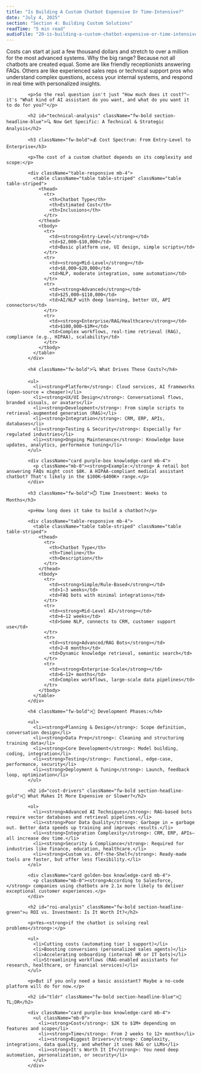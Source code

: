 ```yaml
---
title: "Is Building A Custom Chatbot Expensive Or Time-Intensive?"
date: "July 4, 2025"
section: "Section 4: Building Custom Solutions"
readTime: "5 min read"
audioFile: "20-is-building-a-custom-chatbot-expensive-or-time-intensive.wav"
---
```


<p>Costs can start at just a few thousand dollars and stretch to over a million for the most advanced systems. Why the big range? Because not all chatbots are created equal. Some are like friendly receptionists answering FAQs. Others are like experienced sales reps or technical support pros who understand complex questions, access your internal systems, and respond in real time with personalized insights.</p>
            
            <p>So the real question isn't just "How much does it cost?"—it's "What kind of AI assistant do you want, and what do you want it to do for you?"</p>

            <h2 id="technical-analysis" className="fw-bold section-headline-blue">🔍 Now Get Specific: A Technical & Strategic Analysis</h2>

            <h3 className="fw-bold">💰 Cost Spectrum: From Entry-Level to Enterprise</h3>
            
            <p>The cost of a custom chatbot depends on its complexity and scope:</p>
            
            <div className="table-responsive mb-4">
              <table className="table table-striped" className="table table-striped">
                <thead>
                  <tr>
                    <th>Chatbot Type</th>
                    <th>Estimated Cost</th>
                    <th>Inclusions</th>
                  </tr>
                </thead>
                <tbody>
                  <tr>
                    <td><strong>Entry-Level</strong></td>
                    <td>$2,000–$10,000</td>
                    <td>Basic platform use, UI design, simple scripts</td>
                  </tr>
                  <tr>
                    <td><strong>Mid-Level</strong></td>
                    <td>$8,000–$20,000</td>
                    <td>NLP, moderate integration, some automation</td>
                  </tr>
                  <tr>
                    <td><strong>Advanced</strong></td>
                    <td>$25,000–$110,000</td>
                    <td>AI/NLP with deep learning, better UX, API connectors</td>
                  </tr>
                  <tr>
                    <td><strong>Enterprise/RAG/Healthcare</strong></td>
                    <td>$100,000–$1M+</td>
                    <td>Complex workflows, real-time retrieval (RAG), compliance (e.g., HIPAA), scalability</td>
                  </tr>
                </tbody>
              </table>
            </div>

            <h4 className="fw-bold">🔍 What Drives These Costs?</h4>
            
            <ul>
              <li><strong>Platform</strong>: Cloud services, AI frameworks (open-source = cheaper)</li>
              <li><strong>UX/UI Design</strong>: Conversational flows, branded visuals, or avatars</li>
              <li><strong>Development</strong>: From simple scripts to retrieval-augmented generation (RAG)</li>
              <li><strong>Integration</strong>: CRM, ERP, APIs, databases</li>
              <li><strong>Testing & Security</strong>: Especially for regulated industries</li>
              <li><strong>Ongoing Maintenance</strong>: Knowledge base updates, analytics, performance tuning</li>
            </ul>
            
            <div className="card purple-box knowledge-card mb-4">
              <p className="mb-0"><strong>Example:</strong> A retail bot answering FAQs might cost $8K. A HIPAA-compliant medical assistant chatbot? That's likely in the $100K–$400K+ range.</p>
            </div>

            <h3 className="fw-bold">⏱️ Time Investment: Weeks to Months</h3>
            
            <p>How long does it take to build a chatbot?</p>
            
            <div className="table-responsive mb-4">
              <table className="table table-striped" className="table table-striped">
                <thead>
                  <tr>
                    <th>Chatbot Type</th>
                    <th>Timeline</th>
                    <th>Description</th>
                  </tr>
                </thead>
                <tbody>
                  <tr>
                    <td><strong>Simple/Rule-Based</strong></td>
                    <td>1–3 weeks</td>
                    <td>FAQ bots with minimal integrations</td>
                  </tr>
                  <tr>
                    <td><strong>Mid-Level AI</strong></td>
                    <td>4–12 weeks</td>
                    <td>Some NLP, connects to CRM, customer support use</td>
                  </tr>
                  <tr>
                    <td><strong>Advanced/RAG Bots</strong></td>
                    <td>2–8 months</td>
                    <td>Dynamic knowledge retrieval, semantic search</td>
                  </tr>
                  <tr>
                    <td><strong>Enterprise-Scale</strong></td>
                    <td>6–12+ months</td>
                    <td>Complex workflows, large-scale data pipelines</td>
                  </tr>
                </tbody>
              </table>
            </div>

            <h4 className="fw-bold">📌 Development Phases:</h4>
            
            <ul>
              <li><strong>Planning & Design</strong>: Scope definition, conversation design</li>
              <li><strong>Data Prep</strong>: Cleaning and structuring training data</li>
              <li><strong>Core Development</strong>: Model building, coding, integration</li>
              <li><strong>Testing</strong>: Functional, edge-case, performance, security</li>
              <li><strong>Deployment & Tuning</strong>: Launch, feedback loop, optimization</li>
            </ul>

            <h2 id="cost-drivers" className="fw-bold section-headline-gold">🧩 What Makes It More Expensive or Slower?</h2>
            
            <ol>
              <li><strong>Advanced AI Techniques</strong>: RAG-based bots require vector databases and retrieval pipelines.</li>
              <li><strong>Poor Data Quality</strong>: Garbage in = garbage out. Better data speeds up training and improves results.</li>
              <li><strong>Integration Complexity</strong>: CRM, ERP, APIs—all increase dev time.</li>
              <li><strong>Security & Compliance</strong>: Required for industries like finance, education, healthcare.</li>
              <li><strong>Custom vs. Off-the-Shelf</strong>: Ready-made tools are faster, but offer less flexibility.</li>
            </ol>
            
            <div className="card golden-box knowledge-card mb-4">
              <p className="mb-0"><strong>According to Salesforce,</strong> companies using chatbots are 2.1x more likely to deliver exceptional customer experiences.</p>
            </div>

            <h2 id="roi-analysis" className="fw-bold section-headline-green">⚖️ ROI vs. Investment: Is It Worth It?</h2>
            
            <p>Yes—<strong>if the chatbot is solving real problems</strong>:</p>
            
            <ul>
              <li>Cutting costs (automating tier 1 support)</li>
              <li>Boosting conversions (personalized sales agents)</li>
              <li>Accelerating onboarding (internal HR or IT bots)</li>
              <li>Streamlining workflows (RAG-enabled assistants for research, healthcare, or financial services)</li>
            </ul>
            
            <p>But if you only need a basic assistant? Maybe a no-code platform will do for now.</p>

            <h2 id="tldr" className="fw-bold section-headline-blue">📌 TL;DR</h2>
            
            <div className="card purple-box knowledge-card mb-4">
              <ul className="mb-0">
                <li><strong>Cost</strong>: $2K to $1M+ depending on features and scope</li>
                <li><strong>Time</strong>: From 2 weeks to 12+ months</li>
                <li><strong>Biggest Drivers</strong>: Complexity, integrations, data quality, and whether it uses RAG or LLMs</li>
                <li><strong>It's Worth It If</strong>: You need deep automation, personalization, or security</li>
              </ul>
            </div>
